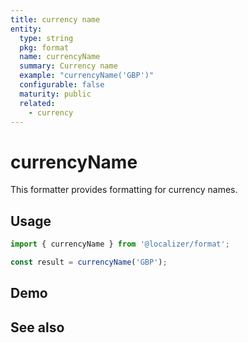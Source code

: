 ```yaml
---
title: currency name
entity:
  type: string
  pkg: format
  name: currencyName
  summary: Currency name
  example: "currencyName('GBP')"
  configurable: false
  maturity: public
  related:
    - currency
---
```


# currencyName <Package name="format"/>

This formatter provides formatting for currency names.

## Usage

```typescript twoslash
import { currencyName } from '@localizer/format';

const result = currencyName('GBP');
```

## Demo

<script setup>
  import { ref, computed, watch } from 'vue';
  import { NForm, NFormItem } from 'naive-ui/es/form';
  import { NInputNumber } from 'naive-ui/es/input-number';
  import { NSelect } from 'naive-ui/es/select';
  import { NDivider } from 'naive-ui/es/divider';
  import { NCollapse, NCollapseItem } from 'naive-ui/es/collapse';
  import { currencyName } from '@localizer/format';

  const unit = ref('GBP');

  const unitOptions = Intl.supportedValuesOf('currency').map(currency => ({label: `${currency} - ${currencyName(currency).localize('en-US')}`, value: currency}));

</script>

<EntityDemo :args="[unit]">

<NFormItem label="Currency"><NSelect filterable v-model:value="unit" :options="unitOptions"/></NFormItem>

</EntityDemo>

## See also

<Entities />
